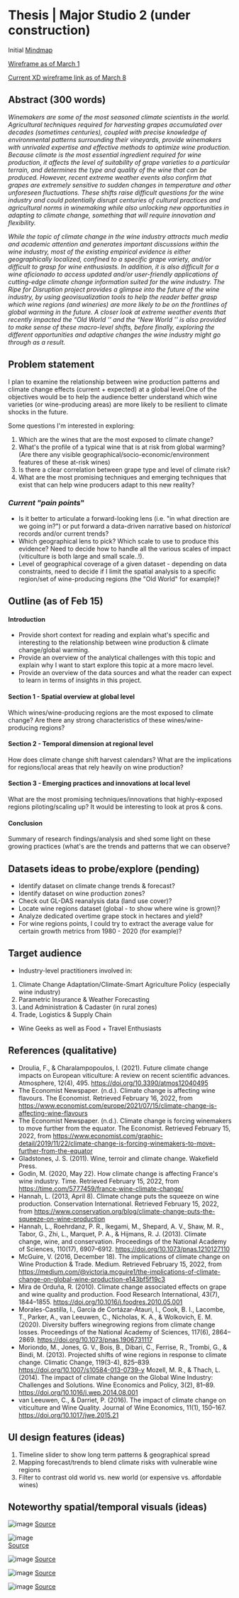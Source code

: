 # Thesis | Major Studio 2 (under construction)



Initial [Mindmap](https://app.mural.co/t/newschool14/m/newschool14/1643690438711/8729f87315827873d1ddd7c7095f14b6f8b6609e?sender=u6b4a2907c260aa3728a02010)

[Wireframe as of March 1](https://github.com/ykerblat/thesis/files/8134766/Wireframe.-.MS2.project.pdf)

[Current XD wireframe link as of March 8](https://xd.adobe.com/view/dd79b8a7-51c0-437b-afe1-0aad26b45b60-882a/)

## Abstract (300 words)

*Winemakers are some of the most seasoned climate scientists in the world. Agricultural techniques required for harvesting grapes accumulated over decades (sometimes centuries), coupled with precise knowledge of environmental patterns surrounding their vineyards, provide winemakers with unrivaled expertise and effective methods to optimize wine production. Because climate is the most essential ingredient required for wine production, it affects the level of suitability of grape varieties to a particular terrain, and determines the type and quality of the wine that can be produced. However, recent extreme weather events also confirm that grapes are extremely sensitive to sudden changes in temperature and other unforeseen fluctuations. These shifts raise difficult questions for the wine industry and could potentially disrupt centuries of cultural practices and agricultural norms in winemaking while also unlocking new opportunities in adapting to climate change, something that will require innovation and flexibility.*

*While the topic of climate change in the wine industry attracts much media and academic attention and generates important discussions within the wine industry, most of the existing empirical evidence is either geographically localized, confined to a specific grape variety, and/or difficult to grasp for wine enthusiasts. In addition, it is also difficult for a wine aficionado to access updated and/or user-friendly applications of cutting-edge climate change information suited for the wine industry.  The Ripe for Disruption project provides a glimpse into the future of the wine industry, by using geovisualization tools to help the reader better grasp which wine regions (and wineries) are more likely to be on the frontlines of global warming in the future. A closer look at extreme weather events that recently impacted the “Old World '' and the “New World '' is also provided to make sense of these macro-level shifts, before finally, exploring the different opportunities and adaptive changes the wine industry might go through as a result.*


## Problem statement

I plan to examine the relationship between wine production patterns and climate change effects (current + expected) at a global level.One of the objectives would be to help the audience better understand which wine varieties (or wine-producing areas) are more likely to be resilient to climate shocks in the future.

Some questions I'm interested in exploring:
1. Which are the wines that are the most exposed to climate change?
2. What's the profile of a typical wine that is at risk from global warming? (Are there any visible geographical/socio-economic/environment features of these at-risk wines)
3. Is there a clear correlation between grape type and level of climate risk? 
4. What are the most promising techniques and emerging techniques that exist that can help wine producers adapt to this new reality?


### *Current "pain points*"
- Is it better to articulate a forward-looking lens (i.e. "in what direction are we going in?") or put forward a data-driven narrative based on _historical_ records and/or current trends?
- Which geographical lens to pick? Which scale to use to produce this evidence? Need to decide how to handle all the various scales of impact (viticulture is both large and small scale..!).
- Level of geographical coverage of a given dataset - depending on data constraints, need to decide if I limit the spatial analysis to a specific region/set of wine-producing regions (the "Old World" for example)?

## Outline (as of Feb 15)

#### Introduction
- Provide short context for reading and explain what's specific and interesting to the relationship between wine production & climate change/global warming.
- Provide an overview of the analytical challenges with this topic and explain why I want to start explore this topic at a more macro level.
- Provide an overview of the data sources and what the reader can expect to learn in terms of insights in this project.

#### Section 1 - Spatial overview at global level
Which wines/wine-producing regions are the most exposed to climate change? Are there any strong characteristics of these wines/wine-producing regions?

#### Section 2 - Temporal dimension at regional level
How does climate change shift harvest calendars? What are the implications for regions/local areas that rely heavily on wine production?

#### Section 3 - Emerging practices and innovations at local level
What are the most promising techniques/innovations that highly-exposed regions piloting/scaling up? It would be interesting to look at pros & cons.

#### Conclusion
Summary of research findings/analysis and shed some light on these growing practices (what's are the trends and patterns that we can observe?


## Datasets ideas to probe/explore (pending)

- Identify dataset on climate change trends & forecast?
- Identify dataset on wine production zones?
- Check out GL-DAS reanalysis data (land use cover)?
- Locate wine regions dataset (global - to show where wine is grown)?
- Analyze dedicated overtime grape stock in hectares and yield?
- For wine regions points, I could try to extract the average value for certain growth metrics from 1980 - 2020 (for example)?

## Target audience
- Industry-level practitioners involved in: 
1. Climate Change Adaptation/Climate-Smart Agriculture Policy (especially wine industry)
2. Parametric Insurance & Weather Forecasting
3. Land Administration & Cadaster (in rural zones)
4. Trade, Logistics & Supply Chain
- Wine Geeks as well as Food + Travel Enthusiasts

## References (qualitative)

- Droulia, F., & Charalampopoulos, I. (2021). Future climate change impacts on European viticulture: A review on recent scientific advances. Atmosphere, 12(4), 495. https://doi.org/10.3390/atmos12040495 
- The Economist Newspaper. (n.d.). Climate change is affecting wine flavours. The Economist. Retrieved February 16, 2022, from https://www.economist.com/europe/2021/07/15/climate-change-is-affecting-wine-flavours 
- The Economist Newspaper. (n.d.). Climate change is forcing winemakers to move further from the equator. The Economist. Retrieved February 15, 2022, from https://www.economist.com/graphic-detail/2019/11/22/climate-change-is-forcing-winemakers-to-move-further-from-the-equator 
- Gladstones, J. S. (2011). Wine, terroir and climate change. Wakefield Press. 
- Godin, M. (2020, May 22). How climate change is affecting France's wine industry. Time. Retrieved February 15, 2022, from https://time.com/5777459/france-wine-climate-change/ 
- Hannah, L. (2013, April 8). Climate change puts the squeeze on wine production. Conservation International. Retrieved February 15, 2022, from https://www.conservation.org/blog/climate-change-puts-the-squeeze-on-wine-production 
- Hannah, L., Roehrdanz, P. R., Ikegami, M., Shepard, A. V., Shaw, M. R., Tabor, G., Zhi, L., Marquet, P. A., & Hijmans, R. J. (2013). Climate change, wine, and conservation. Proceedings of the National Academy of Sciences, 110(17), 6907–6912. https://doi.org/10.1073/pnas.1210127110 
- McGuire, V. (2016, December 18). The implications of climate change on Wine Production & Trade. Medium. Retrieved February 15, 2022, from https://medium.com/@victoria.mcguire1/the-implications-of-climate-change-on-global-wine-production-e143bf5f19c3 
- Mira de Orduña, R. (2010). Climate change associated effects on grape and wine quality and production. Food Research International, 43(7), 1844–1855. https://doi.org/10.1016/j.foodres.2010.05.001 
- Morales-Castilla, I., García de Cortázar-Atauri, I., Cook, B. I., Lacombe, T., Parker, A., van Leeuwen, C., Nicholas, K. A., & Wolkovich, E. M. (2020). Diversity buffers winegrowing regions from climate change losses. Proceedings of the National Academy of Sciences, 117(6), 2864–2869. https://doi.org/10.1073/pnas.1906731117 
- Moriondo, M., Jones, G. V., Bois, B., Dibari, C., Ferrise, R., Trombi, G., & Bindi, M. (2013). Projected shifts of wine regions in response to climate change. Climatic Change, 119(3-4), 825–839. https://doi.org/10.1007/s10584-013-0739-y 
Mozell, M. R., & Thach, L. (2014). The impact of climate change on the Global Wine Industry: Challenges and Solutions. Wine Economics and Policy, 3(2), 81–89. https://doi.org/10.1016/j.wep.2014.08.001 
- van Leeuwen, C., & Darriet, P. (2016). The impact of climate change on viticulture and Wine Quality. Journal of Wine Economics, 11(1), 150–167. https://doi.org/10.1017/jwe.2015.21 


## UI design features (ideas)
1. Timeline slider to show long term patterns & geographical spread
2. Mapping forecast/trends to blend climate risks with vulnerable wine regions
3. Filter to contrast old world vs. new world (or expensive vs. affordable wines)

## Noteworthy spatial/temporal visuals (ideas)

![image](https://user-images.githubusercontent.com/82052220/154169010-12dba900-e73f-49b3-ad40-9f63dbd9a5f1.png)
[Source](https://www.economist.com/graphic-detail/2019/11/22/climate-change-is-forcing-winemakers-to-move-further-from-the-equator)

![image](https://user-images.githubusercontent.com/82052220/154168572-477834d5-bb5a-45e5-9333-0153f9a1ce31.png) <br>
[Source](https://www.climatecentral.org/news/study-climate-change-will-threaten-wine-production-15857)

![image](https://user-images.githubusercontent.com/82052220/154543731-44f0bb39-a4aa-4916-a411-b2fa61e4307e.png)
[Source](https://winefolly.com/tips/start-planning-now-wine-harvest-season/)

![image](https://user-images.githubusercontent.com/82052220/154576190-0069fca8-e274-44aa-8859-668ae4a7963f.png)
[Source](https://oeno-one.eu/article/view/1184)

![image](https://user-images.githubusercontent.com/82052220/154576246-68196f2b-34ff-4e27-abdc-fdb4560370db.png)
[Source](https://oeno-one.eu/article/view/1184)

